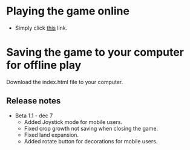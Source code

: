 # Playing the game online
* Simply click [this](https://michago6.github.io/farm_sim/) link.

# Saving the game to your computer for offline play
Download the index.html file to your computer.

## Release notes
* Beta 1.1 - dec 7
  * Added Joystick mode for mobile users.
  * Fixed crop growth not saving when closing the game.
  * Fixed land expansion.
  * Added rotate button for decorations for mobile users.
